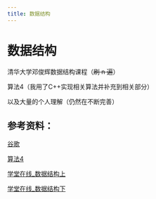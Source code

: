 ```yaml
---
title: 数据结构
---
```


# 数据结构

清华大学邓俊辉数据结构课程（~~刷 n 遍~~）

算法4（我用了C++实现相关算法并补充到相关部分）

以及大量的个人理解（仍然在不断完善）

## 参考资料：


[谷歌](https://www.google.com/)

[算法4](https://book.douban.com/subject/19952400//)

[学堂在线_数据结构上](https://www.xuetangx.com/courses/course-v1:TsinghuaX+30240184+sp/about)

[学堂在线_数据结构下](https://www.xuetangx.com/courses/course-v1:TsinghuaX+30240184_2X+sp/about)
